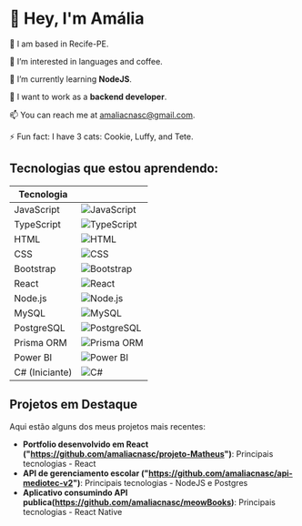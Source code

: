# 👋 Hey, I'm Amália

🌱 I am based in Recife-PE.

👀 I’m interested in languages and coffee.

💞️ I’m currently learning **NodeJS**.

💞️ I want to work as a **backend developer**.

📫 You can reach me at [amaliacnasc@gmail.com](mailto:amaliacnasc@gmail.com).

⚡ Fun fact: I have 3 cats: Cookie, Luffy, and Tete.

## Tecnologias que estou aprendendo:

| Tecnologia        |                             |
|-------------------|---------------------------------------------|
| JavaScript        | ![JavaScript](https://img.icons8.com/color/48/000000/javascript.png) |
| TypeScript        | ![TypeScript](https://img.icons8.com/color/48/000000/typescript.png) |
| HTML              | ![HTML](https://img.icons8.com/color/48/000000/html-5.png) |
| CSS               | ![CSS](https://img.icons8.com/color/48/000000/css3.png) |
| Bootstrap         | ![Bootstrap](https://img.icons8.com/color/48/000000/bootstrap.png) |
| React             | ![React](https://img.icons8.com/color/48/000000/react-native.png) |
| Node.js           | ![Node.js](https://img.icons8.com/color/48/000000/nodejs.png) |
| MySQL             | ![MySQL](https://img.icons8.com/color/48/000000/mysql.png) |
| PostgreSQL        | ![PostgreSQL](https://img.icons8.com/color/48/000000/postgreesql.png) |
| Prisma ORM        | ![Prisma ORM](https://img.icons8.com/color/48/000000/prisma.png) |
| Power BI          | ![Power BI](https://img.icons8.com/color/48/000000/power-bi.png) |
| C# (Iniciante)    | ![C#](https://img.icons8.com/color/48/000000/c-sharp-logo.png) |

## Projetos em Destaque

Aqui estão alguns dos meus projetos mais recentes:

- **Portfolio desenvolvido em React ("https://github.com/amaliacnasc/projeto-Matheus")**: Principais tecnologias - React 
- **API de gerenciamento escolar  ("https://github.com/amaliacnasc/api-mediotec-v2")**:  Principais tecnologias - NodeJS e Postgres
- **Aplicativo consumindo API publica(https://github.com/amaliacnasc/meowBooks)**: Principais tecnologias - React Native 


<!---
amaliacnasc/amaliacnasc is a ✨ special ✨ repository because its `README.md` (this file) appears on your GitHub profile.
You can click the Preview link to take a look at your changes.
--->
